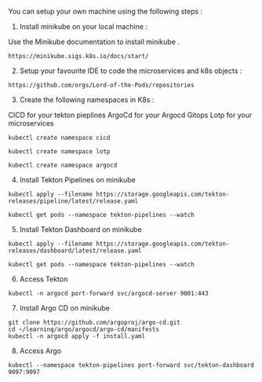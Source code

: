
You can setup your own machine using the following steps : 

1. Install minikube on your local machine :

Use the Minikube documentation to install minikube .

```
https://minikube.sigs.k8s.io/docs/start/
```

2. Setup your favourite IDE to code the microservices and k8s objects :

```
https://github.com/orgs/Lord-of-the-Pods/repositories
```


3. Create the following namespaces in K8s :

CICD for your tekton pieplines
ArgoCd for your Argocd Gitops
Lotp for your microservices

```
kubectl create namespace cicd            

kubectl create namespace lotp

kubectl create namespace argocd
```


4. Install Tekton Pipelines on minikube 

```
kubectl apply --filename https://storage.googleapis.com/tekton-releases/pipeline/latest/release.yaml

kubectl get pods --namespace tekton-pipelines --watch
```

5. Install Tekton Dashboard on minikube
```
kubectl apply --filename https://storage.googleapis.com/tekton-releases/dashboard/latest/release.yaml

kubectl get pods --namespace tekton-pipelines --watch
```

6. Access Tekton
```
kubectl -n argocd port-forward svc/argocd-server 9001:443
```

7. Install Argo CD on minikube 
```
git clone https://github.com/argoproj/argo-cd.git
cd ~/learning/argo/argocd/argo-cd/manifests
kubectl -n argocd apply -f install.yaml
```

8. Access Argo
```
kubectl --namespace tekton-pipelines port-forward svc/tekton-dashboard 9097:9097
```
